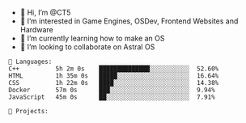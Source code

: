 - 👋 Hi, I’m @CT5
- 👀 I’m interested in Game Engines, OSDev, Frontend Websites and Hardware
- 🌱 I’m currently learning how to make an OS
- 💞️ I’m looking to collaborate on Astral OS

```text
💾 Languages:
C++          5h 2m 0s    ██████████████░░░░░░░░░░░  52.60%
HTML         1h 35m 0s   █████░░░░░░░░░░░░░░░░░░░░  16.64%
CSS          1h 22m 0s   ████░░░░░░░░░░░░░░░░░░░░░  14.38%
Docker       57m 0s      ███░░░░░░░░░░░░░░░░░░░░░░  9.94%
JavaScript   45m 0s      ██░░░░░░░░░░░░░░░░░░░░░░░  7.91%

💼 Projects:
```
<!---
Cherrytree56567/Cherrytree56567 is a ✨ special ✨ repository because its `README.md` (this file) appears on your GitHub profile.
You can click the Preview link to take a look at your changes. 
--->
